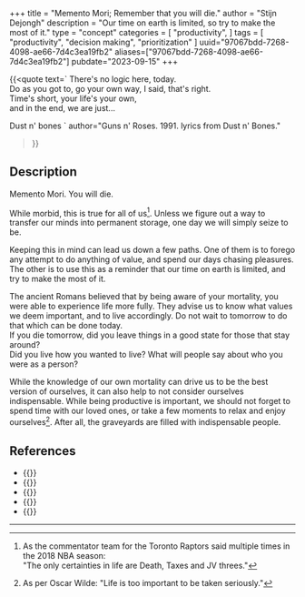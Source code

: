 +++
title = "Memento Mori; Remember that you will die."
author = "Stijn Dejongh"
description = "Our time on earth is limited, so try to make the most of it."
type = "concept"
categories = [
    "productivity",
]
tags = [
    "productivity", "decision making", "prioritization"
]
uuid="97067bdd-7268-4098-ae66-7d4c3ea19fb2"
aliases=["97067bdd-7268-4098-ae66-7d4c3ea19fb2"]
pubdate="2023-09-15"
+++

{{<quote text=`
There's no logic here, today.  
Do as you got to, go your own way, I said, that\'s right.  
Time's short, your life\'s your own,  
and in the end, we are just...  
  
Dust n\' bones
`
author="Guns n' Roses. 1991. lyrics from Dust n' Bones."
>}}

## Description

Memento Mori. You will die.  
  
While morbid, this is true for all of us[^1]. 
Unless we figure out a way to transfer our minds into permanent storage, one day we will simply seize to be.

Keeping this in mind can lead us down a few paths. One of them is to forego any attempt to do anything of value, and spend our days chasing 
pleasures. The other is to use this as a reminder that our time on earth is limited, and try to make the most of it.

The ancient Romans believed that by being aware of your mortality, you were able to experience life more fully.
They advise us to know what values we deem important, and to live accordingly. Do not wait to tomorrow to do that which can be done today.  
If you die tomorrow, did you leave things in a good state for those that stay around?  
Did you live how you wanted to live? What will people say about who you were as a person?

While the knowledge of our own mortality can drive us to be the best version of ourselves, it can also help to not consider ourselves 
indispensable. While being productive is important, we should not forget to spend time with our loved ones, or take a few moments to relax and 
enjoy ourselves[^2]. After all, the graveyards are filled with indispensable people.



## References

* {{<reference author="Aurelius, M. - Emperor of Rome"
  year="ca. 167"
  title="Mediations"
  location="Rome"
  publisher="Marcus Aurelius"
  link="http://classics.mit.edu/Antoninus/meditations.html" >}}
* {{<reference author="Covey, S. R.; Collins, J."
  isbn="0743269519"
  year="2004"
  title="The 7 Habits of Highly Effective People: Powerful Lessons in Personal Change"
  publisher="Free Press"
  link="https://www.goodreads.com/book/show/36072.The_7_Habits_of_Highly_Effective_People" >}}
* {{<reference author="Rosenberg, M.B."
  isbn="9781892005281"
  year="2015"
  title="Nonviolent Communication: A Language of Life"
  publisher="PuddleDancer Press"
  link="https://www.goodreads.com/book/show/25073935-nonviolent-communication" >}}
* {{<reference author="Crossland, J. B."
  year="2023"
  title="A value system"
  site="AMMERSE.org"
  link="https://www.ammerse.org/a-value-system" >}}
* {{<reference author="Bockelbrink, B,; Priest, J. & David L."
    year="2022"
    title="A Practical Guide for Evolving Agile and Resilient Organizations with Sociocracy 3.0"
    site="sociocracy30.org"
    publisher="Open Domain, Creative Commons license"
    link="https://patterns.sociocracy30.org/all.html" >}}

---

[^1]: As the commentator team for the Toronto Raptors said multiple times in the 2018 NBA season:   
"The only certainties in life are Death, Taxes and JV threes."
  
[^2]: As per Oscar Wilde: "Life is too important to be taken seriously."